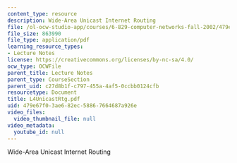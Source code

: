 ```yaml
---
content_type: resource
description: Wide-Area Unicast Internet Routing
file: /ol-ocw-studio-app/courses/6-829-computer-networks-fall-2002/479e67f03ae682ec58867664687a926e_L4UnicastRtg.pdf
file_size: 863990
file_type: application/pdf
learning_resource_types:
- Lecture Notes
license: https://creativecommons.org/licenses/by-nc-sa/4.0/
ocw_type: OCWFile
parent_title: Lecture Notes
parent_type: CourseSection
parent_uid: c27d8b1f-c797-455a-4af5-0ccbb0124cfb
resourcetype: Document
title: L4UnicastRtg.pdf
uid: 479e67f0-3ae6-82ec-5886-7664687a926e
video_files:
  video_thumbnail_file: null
video_metadata:
  youtube_id: null
---
```

Wide-Area Unicast Internet Routing